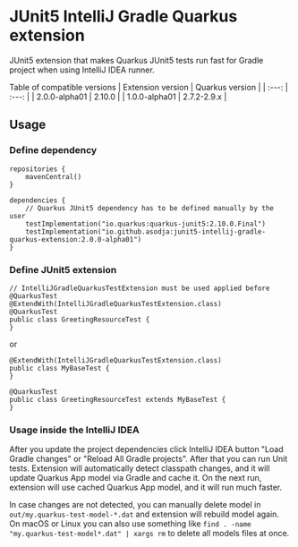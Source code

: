 # JUnit5 IntelliJ Gradle Quarkus extension

JUnit5 extension that makes Quarkus JUnit5 tests run fast for Gradle project when using IntelliJ IDEA runner.

Table of compatible versions
| Extension version | Quarkus version |
|  :---: |  :---:  |
| 2.0.0-alpha01 | 2.10.0 |
| 1.0.0-alpha01 | 2.7.2-2.9.x |

## Usage

### Define dependency
```
repositories {
    mavenCentral()
}

dependencies {
    // Quarkus JUnit5 dependency has to be defined manually by the user
    testImplementation("io.quarkus:quarkus-junit5:2.10.0.Final")
    testImplementation("io.github.asodja:junit5-intellij-gradle-quarkus-extension:2.0.0-alpha01")
}
```

### Define JUnit5 extension

```
// IntelliJGradleQuarkusTestExtension must be used applied before @QuarkusTest 
@ExtendWith(IntelliJGradleQuarkusTestExtension.class)
@QuarkusTest
public class GreetingResourceTest {
}
```

or 
```
@ExtendWith(IntelliJGradleQuarkusTestExtension.class)
public class MyBaseTest {
}

@QuarkusTest
public class GreetingResourceTest extends MyBaseTest {
}
```

### Usage inside the IntelliJ IDEA
After you update the project dependencies click IntelliJ IDEA button "Load Gradle changes" or "Reload All Gradle projects". After that you can run Unit tests. Extension will automatically detect classpath changes, and it will update Quarkus App model via Gradle and cache it. On the next run, extension will use cached Quarkus App model, and it will run much faster.

In case changes are not detected, you can manually delete model in `out/my.quarkus-test-model-*.dat` and extension will rebuild model again. On macOS or Linux you can also use something like `find . -name "my.quarkus-test-model*.dat" | xargs rm` to delete all models files at once.
